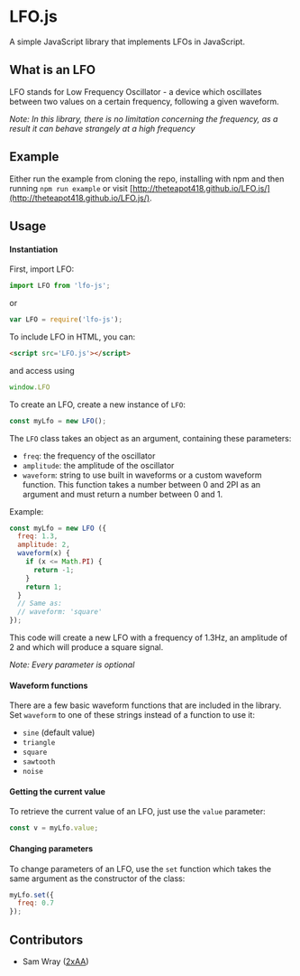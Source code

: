 # LFO.js

A simple JavaScript library that implements LFOs in JavaScript.

## What is an LFO

LFO stands for Low Frequency Oscillator - a device which oscillates between two values on a certain frequency, following a given waveform.

*Note: In this library, there is no limitation concerning the frequency, as a result it can behave strangely at a high frequency*

## Example
Either run the example from cloning the repo, installing with npm and then running `npm run example` or visit [http://theteapot418.github.io/LFO.js/](http://theteapot418.github.io/LFO.js/).

## Usage

#### Instantiation

First, import LFO:

```JavaScript
import LFO from 'lfo-js';
```  
or  
```JavaScript
var LFO = require('lfo-js');
```

To include LFO in HTML, you can:  
```HTML
<script src='LFO.js'></script>
```  
and access using  
```JavaScript
window.LFO
```

To create an LFO, create a new instance of `LFO`:

```JavaScript
const myLfo = new LFO();
```

The `LFO` class takes an object as an argument, containing these parameters:

+ `freq`: the frequency of the oscillator
+ `amplitude`: the amplitude of the oscillator
+ `waveform`: string to use built in waveforms or a custom waveform function. This function takes a number between 0 and 2PI as an argument and must return a number between 0 and 1.

Example:

```JavaScript
const myLfo = new LFO ({
  freq: 1.3,
  amplitude: 2,
  waveform(x) {
    if (x <= Math.PI) {
      return -1;
    }
    return 1;
  }
  // Same as:
  // waveform: 'square'
});
```

This code will create a new LFO with a frequency of 1.3Hz, an amplitude of 2 and which will produce a square signal.

*Note: Every parameter is optional*

#### Waveform functions

There are a few basic waveform functions that are included in the library.  
Set `waveform` to one of these strings instead of a function to use it:

+ `sine` (default value)
+ `triangle`
+ `square`
+ `sawtooth`
+ `noise`

#### Getting the current value

To retrieve the current value of an LFO, just use the `value` parameter:

```JavaScript
const v = myLfo.value;
```

#### Changing parameters

To change parameters of an LFO, use the `set` function which takes the same argument as the constructor of the class:

```JavaScript
myLfo.set({
  freq: 0.7
});
```

## Contributors
 - Sam Wray ([2xAA](https://github.com/2xAA))
